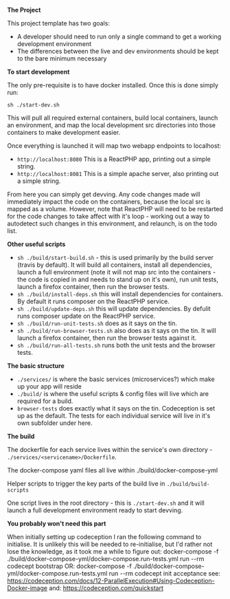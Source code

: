 **The Project**

This project template has two goals:
  - A developer should need to run only a single command to get a working development environment
  - The differences between the live and dev environments should be kept to the bare minimum necessary

**To start development**

The only pre-requisite is to have docker installed.  Once this is done simply run:

``sh ./start-dev.sh``

This will pull all required external containers, build local containers, launch an environment,
and map the local development src directories into those containers to make development easier.

Once everything is launched it will map two webapp endpoints to localhost:

  - ``http://localhost:8080`` This is a ReactPHP app, printing out a simple string.
  - ``http://localhost:8081`` This is a simple apache server, also printing out a simple string.
  
From here you can simply get devving.  Any code changes made will immediately impact the code on the containers, because the local src is mapped as a volume.  However, note that ReactPHP will need to be restarted for the code changes to take affect with it's loop - working out a way to autodetect such changes in this environment, and relaunch, is on the todo list.

**Other useful scripts**

  - ``sh ./build/start-build.sh`` - this is used primarily by the build server (travis by default).  It will build all containers, install all dependencies, launch a full environment (note it will not map src into the containers - the code is copied in and needs to stand up on it's own), run unit tests, launch a firefox container, then run the browser tests.
  - ``sh ./build/install-deps.sh`` this will install dependencies for containers.  By default it runs composer on the ReactPHP service.
  - ``sh ./build/update-deps.sh`` this will update dependencies.  By defulit runs composer update on the ReactPHP service.
  - ``sh ./build/run-unit-tests.sh`` does as it says on the tin.
  - ``sh ./build/run-browser-tests.sh`` also does as it says on the tin.  It will launch a firefox container, then run the browser tests against it.  
  - ``sh ./build/run-all-tests.sh`` runs both the unit tests and the browser tests.

**The basic structure**

  - ``./services/`` is where the basic services (microservices?) which make up your app will reside
  - ``./build/`` is where the useful scripts & config files will live which are required
    for a build.
  - ``browser-tests`` does exactly what it says on the tin.  Codeception is set up as the default.
    The tests for each individual service will live in it's own subfolder under here.

**The build**

The dockerfile for each service lives within the service's own directory - ``./services/<servicename>/Dockerfile``.

The docker-compose yaml files all live within ./build/docker-compose-yml

Helper scripts to trigger the key parts of the build live in ``./build/build-scripts``

One script lives in the root directory - this is ``./start-dev.sh`` and it will launch a full development environment ready to start devving.

**You probably won't need this part**

When initially setting up codeception I ran the following command to initialise.  It is unlikely
this will be needed to re-initialise, but I'd rather not lose the knowledge, as it took me a while
to figure out:
docker-compose -f ./build/docker-compose-yml/docker-compose.run-tests.yml run --rm codecept bootstrap
OR: docker-compose -f ./build/docker-compose-yml/docker-compose.run-tests.yml run --rm codecept init acceptance
see: https://codeception.com/docs/12-ParallelExecution#Using-Codeception-Docker-image
and: https://codeception.com/quickstart
